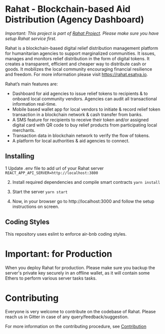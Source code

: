 # Rahat - Blockchain-based Aid Distribution (Agency Dashboard)

_Important: This project is part of [Rahat Project](https://github.com/esatya/rahat). Please make sure you have setup Rahat service first._

Rahat is a blockchain-based digital relief distribution management platform for humanitarian agencies to support marginalized communities. It issues, manages and monitors relief distribution in the form of digital tokens. It creates a transparent, efficient and cheaper way to distribute cash or goods. It mobilizes the local community encouraging financial resilience and freedom. For more information please visit https://rahat.esatya.io.

Rahat’s main features are:

- Dashboard for aid agencies to issue relief tokens to recipients & to onboard local community vendors. Agencies can audit all transactional information real-time.
- Mobile based wallet app for local vendors to initiate & record relief token transaction in a blockchain network & cash transfer from banks.
- A SMS feature for recipients to receive their token and/or assigned digital card with QR code to buy relief products from participating local merchants.
- Transaction data in blockchain network to verify the flow of tokens.
- A platform for local authorities & aid agencies to connect.

## Installing

1 Update .env file to add url of your Rahat server
`REACT_APP_API_SERVER=http://localhost:3800`

2.  Install required dependencies and compile smart contracts
    `yarn install`

3.  Start the server
    `yarn start`
4.  Now, in your browser go to http://localhost:3000 and follow the setup instructions on screen.

## Coding Styles

This repository uses eslint to enforce air-bnb coding styles.

# Important: for Production

When you deploy Rahat for production. Please make sure you backup the server's private key securely in an offline wallet, as it will contain some Ethers to perform various server tasks tasks.

# Contributing

Everyone is very welcome to contribute on the codebase of Rahat. Please reach us in Gitter in case of any query/feedback/suggestion.

For more information on the contributing procedure, see [Contribution](https://github.com/esatya/rahat-agency/blob/master/CONTRIBUTING.md)
